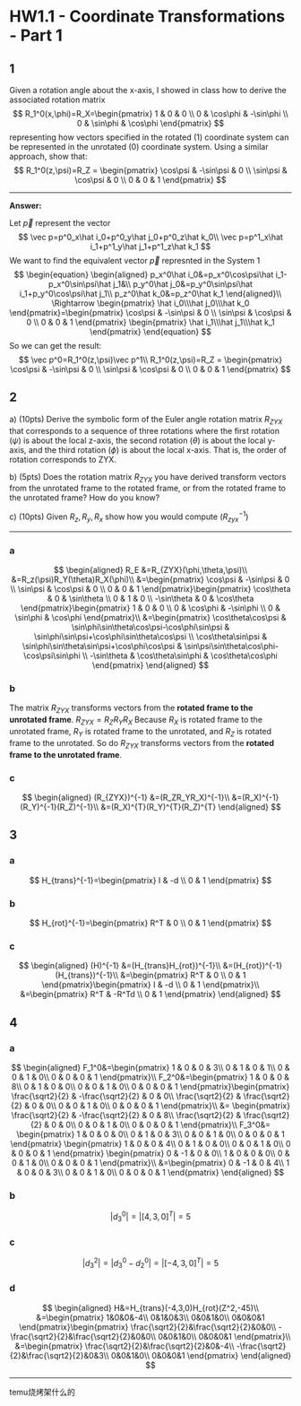 # HW1.1 - Coordinate Transformations - Part 1

## 1

Given a rotation angle about the x-axis, I showed in class how to derive the associated rotation matrix
$$
R_1^0(x,\phi)=R_X=\begin{pmatrix}
1 & 0 & 0 \\
0 & \cos\phi & -\sin\phi \\
0 & \sin\phi & \cos\phi
\end{pmatrix}
$$
representing how vectors specified in the rotated (1) coordinate system can be represented in the unrotated (0) coordinate system. Using a similar approach, show that:
$$
R_1^0(z,\psi)=R_Z = \begin{pmatrix}
\cos\psi & -\sin\psi & 0 \\
\sin\psi & \cos\psi & 0 \\
0 & 0 & 1
\end{pmatrix}
$$

---

**Answer:**

Let $\vec p$ represent the vector
$$
\vec p=p^0_x\hat i_0+p^0_y\hat j_0+p^0_z\hat k_0\\
\vec p=p^1_x\hat i_1+p^1_y\hat j_1+p^1_z\hat k_1
$$
We want to find the equivalent vector $\vec p$ represnted in the System 1
$$
\begin{equation}
\begin{aligned}
p_x^0\hat i_0&=p_x^0\cos\psi\hat i_1-p_x^0\sin\psi\hat j_1&\\
p_y^0\hat j_0&=p_y^0\sin\psi\hat i_1+p_y^0\cos\psi\hat j_1\\
p_z^0\hat k_0&=p_z^0\hat k_1
\end{aligned}\\
\Rightarrow
\begin{pmatrix}
\hat i_0\\\hat j_0\\\hat k_0
\end{pmatrix}=\begin{pmatrix}
\cos\psi & -\sin\psi & 0 \\
\sin\psi & \cos\psi & 0 \\
0 & 0 & 1
\end{pmatrix}
\begin{pmatrix}
\hat i_1\\\hat j_1\\\hat k_1
\end{pmatrix}
\end{equation}
$$
So we can get the result:
$$
\vec p^0=R_1^0(z,\psi)\vec p^1\\
R_1^0(z,\psi)=R_Z = \begin{pmatrix}
\cos\psi & -\sin\psi & 0 \\
\sin\psi & \cos\psi & 0 \\
0 & 0 & 1
\end{pmatrix}
$$

## 2

a) (10pts) Derive the symbolic form of the Euler angle rotation matrix $R_{ZYX}$ that corresponds to a sequence of three rotations where the first rotation ($\psi$) is about the local z-axis, the second rotation ($\theta$) is about the local y-axis, and the third rotation ($\phi$) is about the local x-axis. That is, the order of rotation corresponds to ZYX.

b) (5pts) Does the rotation matrix $R_{ZYX}$ you have derived transform vectors from the unrotated frame to the rotated frame, or from the rotated frame to the unrotated frame? How do you know?

c) (10pts) Given $R_z, R_y, R_x$ show how you would compute $(R_{zyx}^{-1})$

---

### a

$$
\begin{aligned}
R_E
&=R_{ZYX}(\phi,\theta,\psi)\\
&=R_z(\psi)R_Y(\theta)R_X(\phi)\\
&=\begin{pmatrix}
\cos\psi & -\sin\psi & 0 \\
\sin\psi & \cos\psi & 0 \\
0 & 0 & 1
\end{pmatrix}\begin{pmatrix}
\cos\theta & 0 & \sin\theta \\
0 & 1 & 0 \\
-\sin\theta & 0 & \cos\theta
\end{pmatrix}\begin{pmatrix}
1 & 0 & 0 \\
0 & \cos\phi & -\sin\phi \\
0 & \sin\phi & \cos\phi
\end{pmatrix}\\
&=\begin{pmatrix}
\cos\theta\cos\psi & \sin\phi\sin\theta\cos\psi-\cos\phi\sin\psi & \sin\phi\sin\psi+\cos\phi\sin\theta\cos\psi \\
\cos\theta\sin\psi & \sin\phi\sin\theta\sin\psi+\cos\phi\cos\psi & \sin\psi\sin\theta\cos\phi-\cos\psi\sin\phi \\
-\sin\theta & \cos\theta\sin\phi & \cos\theta\cos\phi
\end{pmatrix}
\end{aligned}
$$
### b

The matrix $R_{ZYX}$ transforms vectors from the **rotated frame to the unrotated frame**. $R_{ZYX}=R_ZR_YR_X$ Because $R_X$ is rotated frame to the unrotated frame,  $R_Y$ is rotated frame to the unrotated, and $R_Z$ is rotated frame to the unrotated. So do $R_{ZYX}$ transforms vectors from the **rotated frame to the unrotated frame**.

### c

$$
\begin{aligned}
(R_{ZYX})^{-1}
&=(R_ZR_YR_X)^{-1}\\
&=(R_X)^{-1}(R_Y)^{-1}(R_Z)^{-1}\\
&=(R_X)^{T}(R_Y)^{T}(R_Z)^{T}
\end{aligned}
$$

## 3

### a

$$
H_{trans}^{-1}=\begin{pmatrix}
I & -d \\
0 & 1
\end{pmatrix}
$$
### b

$$
H_{rot}^{-1}=\begin{pmatrix}
R^T & 0 \\
0 & 1
\end{pmatrix}
$$
### c

$$
\begin{aligned}
(H)^{-1}
&=(H_{trans}H_{rot})^{-1}\\
&=(H_{rot})^{-1}(H_{trans})^{-1}\\
&=\begin{pmatrix}
R^T & 0 \\
0 & 1
\end{pmatrix}\begin{pmatrix}
I & -d \\
0 & 1
\end{pmatrix}\\
&=\begin{pmatrix}
R^T & -R^Td \\
0 & 1
\end{pmatrix}
\end{aligned}
$$

## 4

### a

$$
\begin{aligned}
F_1^0&=\begin{pmatrix}
1 & 0 & 0 & 3\\
0 & 1 & 0 & 1\\
0 & 0 & 1 & 0\\
0 & 0 & 0 & 1
\end{pmatrix}\\
F_2^0&=\begin{pmatrix}
1 & 0 & 0 & 8\\
0 & 1 & 0 & 0\\
0 & 0 & 1 & 0\\
0 & 0 & 0 & 1
\end{pmatrix}\begin{pmatrix}
\frac{\sqrt2}{2} & -\frac{\sqrt2}{2} & 0 & 0\\
\frac{\sqrt2}{2} & \frac{\sqrt2}{2} & 0 & 0\\
0 & 0 & 1 & 0\\
0 & 0 & 0 & 1
\end{pmatrix}\\
&=
\begin{pmatrix}
\frac{\sqrt2}{2} & -\frac{\sqrt2}{2} & 0 & 8\\
\frac{\sqrt2}{2} & \frac{\sqrt2}{2} & 0 & 0\\
0 & 0 & 1 & 0\\
0 & 0 & 0 & 1
\end{pmatrix}\\
F_3^0&=
\begin{pmatrix}
1 & 0 & 0 & 0\\
0 & 1 & 0 & 3\\
0 & 0 & 1 & 0\\
0 & 0 & 0 & 1
\end{pmatrix}
\begin{pmatrix}
1 & 0 & 0 & 4\\
0 & 1 & 0 & 0\\
0 & 0 & 1 & 0\\
0 & 0 & 0 & 1
\end{pmatrix}
\begin{pmatrix}
0 & -1 & 0 & 0\\
1 & 0 & 0 & 0\\
0 & 0 & 1 & 0\\
0 & 0 & 0 & 1
\end{pmatrix}\\
&=\begin{pmatrix}
0 & -1 & 0 & 4\\
1 & 0 & 0 & 3\\
0 & 0 & 1 & 0\\
0 & 0 & 0 & 1
\end{pmatrix}
\end{aligned}
$$
### b

$$
|d_3^0|=|[4, 3, 0]^T|=5
$$
### c

$$
|d_3^2|=|d_3^0-d_2^0|=|[-4,3,0]^T|=5
$$
### d

$$
\begin{aligned}
H&=H_{trans}(-4,3,0)H_{rot}(Z^2,-45)\\
&=\begin{pmatrix}
1&0&0&-4\\
0&1&0&3\\
0&0&1&0\\
0&0&0&1
\end{pmatrix}\begin{pmatrix}
\frac{\sqrt2}{2}&\frac{\sqrt2}{2}&0&0\\
-\frac{\sqrt2}{2}&\frac{\sqrt2}{2}&0&0\\
0&0&1&0\\
0&0&0&1
\end{pmatrix}\\
&=\begin{pmatrix}
\frac{\sqrt2}{2}&\frac{\sqrt2}{2}&0&-4\\
-\frac{\sqrt2}{2}&\frac{\sqrt2}{2}&0&3\\
0&0&1&0\\
0&0&0&1
\end{pmatrix}
\end{aligned}
$$

---

temu烧烤架什么的
